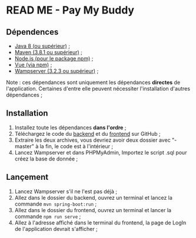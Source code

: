 # READ ME - Pay My Buddy

## Dépendences

- [Java 8 (ou supérieur)](https://adoptium.net/ "Java 8 (ou supérieur)") ;
- [Maven (3.8.1 ou supérieur)](https://maven.apache.org/download.cgi "Maven (3.8.1 ou supérieur)") ;
- [Node.js (pour le package npm)](https://nodejs.org/en/ "Node.js (pour le package npm)") ;
- [Vue (via npm)](https://fr.vuejs.org/v2/guide/installation.html#npm "Vue (via npm)") ;
- [Wampserver (3.2.3 ou supérieur)](https://www.wampserver.com/en/download-wampserver-64bits/ "Wampserver (3.2.3 ou supérieur)") ;

Note : ces dépendances sont uniquement les dépendances **directes** de l'application. Certaines d'entre elle peuvent nécessiter l'installation d'autres dépendances ;

## Installation

1. Installez toute les dépendances **dans l'ordre** ;
2. Téléchargez le code du [backend](https://github.com/EyNimor/pay-my-buddy-backend "backend") et du [frontend](https://github.com/EyNimor/pay-my-buddy-frontend "frontend") sur GitHub ;
3. Extraire les deux archives, vous devriez avoir deux dossier avec "-master" à la fin, le code est à l'intérieur ;
4. Lancez Wampserver et dans PHPMyAdmin, Importez le script .sql pour créez la base de donnée ;

## Lançement

1. Lancez Wampserver s'il ne l'est pas déjà ;
2. Allez dans le dossier du backend, ouvrez un terminal et lancez la commande `mvn spring-boot:run` ;
3. Allez dans le dossier du frontend, ouvrez un terminal et lancer la commande `npm run serve` ;
4. Allez à l'adresse affiché dans le terminal du frontend, la page de LogIn de l'application devrait s'afficher ;
